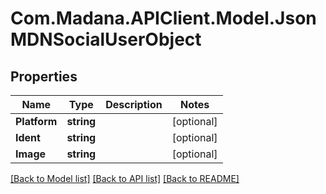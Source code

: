 
# Com.Madana.APIClient.Model.JsonMDNSocialUserObject

## Properties

Name | Type | Description | Notes
------------ | ------------- | ------------- | -------------
**Platform** | **string** |  | [optional] 
**Ident** | **string** |  | [optional] 
**Image** | **string** |  | [optional] 

[[Back to Model list]](../README.md#documentation-for-models)
[[Back to API list]](../README.md#documentation-for-api-endpoints)
[[Back to README]](../README.md)

